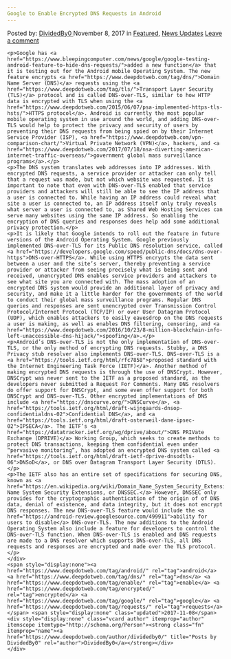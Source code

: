 ```yaml
---
Google to Enable Encrypted DNS Requests in Android
---
```

<article class="post-listing post-23436 post type-post status-publish format-standard has-post-thumbnail hentry  tag-android tag-dns tag-enable tag-encrypted tag-google tag-requests">
    <div class="post-inner">
        <span>Posted by: <a href="https://www.deepdotweb.com/author/dividedby0/" title="">DividedBy0 </a></span>
    <span>November 8, 2017</span>
    <span>in <a href="https://www.deepdotweb.com/category/deepdot-news/" rel="category tag">Featured</a>, <a href="https://www.deepdotweb.com/category/news-updates/" rel="category tag">News Updates</a></span>
    <span><a href="https://www.deepdotweb.com/2017/11/08/google-enable-encrypted-dns-requests-android/#respond">Leave a comment</a></span>
    </p>
    <div class="clear"></div>
    
    <p>Google has <a href="https://www.bleepingcomputer.com/news/google/google-testing-android-feature-to-hide-dns-requests/">added a new function</a> that it is testing out for the Android mobile Operating System. The new feature encrypts <a href="https://www.deepdotweb.com/tag/dns/">Domain Name Server (DNS)</a> requests using the <a href="https://www.deepdotweb.com/tag/tls/">Transport Layer Security (TLS)</a> protocol and is called DNS-over-TLS, similar to how HTTP data is encrypted with TLS when using the <a href="https://www.deepdotweb.com/2015/06/07/psa-implemented-https-tls-hsts/">HTTPS protocol</a>. Android is currently the most popular mobile operating system in use around the world, and adding DNS-over-TLS would help to protect the privacy and security of users by preventing their DNS requests from being spied on by their Internet Service Provider (ISP), <a href="https://www.deepdotweb.com/vpn-comparison-chart/">Virtual Private Network (VPN)</a>, hackers, and <a href="https://www.deepdotweb.com/2017/07/18/nsa-diverting-american-internet-traffic-overseas/">government global mass surveillance programs</a>.</p>
    <p>The DNS system translates web addresses into IP addresses. With encrypted DNS requests, a service provider or attacker can only tell that a request was made, but not which website was requested. It is important to note that even with DNS-over-TLS enabled that service providers and attackers will still be able to see the IP address that a user is connected to. While having an IP address could reveal what site a user is connected to, an IP address itself only truly reveals what server a user is connected to, as Shared Web Hosting Services can serve many websites using the same IP address. So enabling the encryption of DNS queries and responses does help add some additional privacy protection.</p>
    <p>It is likely that Google intends to roll out the feature in future versions of the Android Operating System. Google previously implemented DNS-over-TLS for its Public DNS resolution service, called <a href="https://developers.google.com/speed/public-dns/docs/dns-over-https">DNS-over-HTTPS</a>. While using HTTPS encrypts the data sent between a user and the site’s server, thereby preventing a service provider or attacker from seeing precisely what is being sent and received, unencrypted DNS enables service providers and attackers to see what site you are connected with. The mass adoption of an encrypted DNS system would provide an additional layer of privacy and security, and make it a little harder for the governments of the world to conduct their global mass surveillance programs. Regular DNS queries and responses are sent unencrypted over Transmission Control Protocol/Internet Protocol (TCP/IP) or over User Datagram Protocol (UDP), which enables attackers to easily eavesdrop on the DNS requests a user is making, as well as enables DNS filtering, censoring, and <a href="https://www.deepdotweb.com/2016/10/23/8-million-blockchain-info-left-unaccessible-dns-hijack/">spoofing</a>.</p>
    <p>Android’s DNS-over-TLS is not the only implementation of DNS-over-TLS, or the only method of encrypting DNS requests. Stubby, a DNS Privacy stub resolver also implements DNS-over-TLS. DNS-over-TLS is a <a href="https://tools.ietf.org/html/rfc7858">proposed standard with the Internet Engineering Task Force (IETF)</a>. Another method of making encrypted DNS requests is through the use of DNSCrypt. However, DNSCrypt was never sent to the IETF as a proposed standard, as the developers never submitted a Request For Comments. Many DNS resolvers do offer support for DNSCrypt, and some even offer support for both DNSCrypt and DNS-over-TLS. Other encrypted implementations of DNS include <a href="https://dnscurve.org/">DNSCurve</a>, <a href="https://tools.ietf.org/html/draft-wijngaards-dnsop-confidentialdns-02">Confidential DNS</a>, and <a href="https://tools.ietf.org/html/draft-osterweil-dane-ipsec-02">IPSECA</a>. The IETF’s <a href="https://datatracker.ietf.org/wg/dprive/about/">DNS PRIVate Exchange (DPRIVE)</a> Working Group, which seeks to create methods to protect DNS transactions, keeping them confidential even under “pervasive monitoring”, has adopted an encrypted DNS system called <a href="https://tools.ietf.org/html/draft-ietf-dprive-dnsodtls-06">DNSoD</a>, or DNS over Datagram Transport Layer Security (DTLS).</p>
    <p>The IETF also has an entire set of specifications for securing DNS, known as <a href="https://en.wikipedia.org/wiki/Domain_Name_System_Security_Extensions">Domain Name System Security Extensions, or DNSSEC.</a> However, DNSSEC only provides for the cryptographic authentication of the origin of of DNS data, denial of existence, and data integrity, but it does not encrypt DNS responses. The new DNS-over-TLS feature would include the <a href="https://android-review.googlesource.com/499911">ability for users to disable</a> DNS-over-TLS. The new additions to the Android Operating System also include a feature for developers to control the DNS-over-TLS function. When DNS-over-TLS is enabled and DNS requests are made to a DNS resolver which supports DNS-over-TLS, all DNS requests and responses are encrypted and made over the TLS protocol.</p>
    </div>
    <span style="display:none"><a href="https://www.deepdotweb.com/tag/android/" rel="tag">android</a> <a href="https://www.deepdotweb.com/tag/dns/" rel="tag">dns</a> <a href="https://www.deepdotweb.com/tag/enable/" rel="tag">enable</a> <a href="https://www.deepdotweb.com/tag/encrypted/" rel="tag">encrypted</a> <a href="https://www.deepdotweb.com/tag/google/" rel="tag">google</a> <a href="https://www.deepdotweb.com/tag/requests/" rel="tag">requests</a></span> <span style="display:none" class="updated">2017-11-08</span>
    <div style="display:none" class="vcard author" itemprop="author" itemscope itemtype="http://schema.org/Person"><strong class="fn" itemprop="name"><a href="https://www.deepdotweb.com/author/dividedby0/" title="Posts by DividedBy0" rel="author">DividedBy0</a></strong></div>
    </div>
</article>


